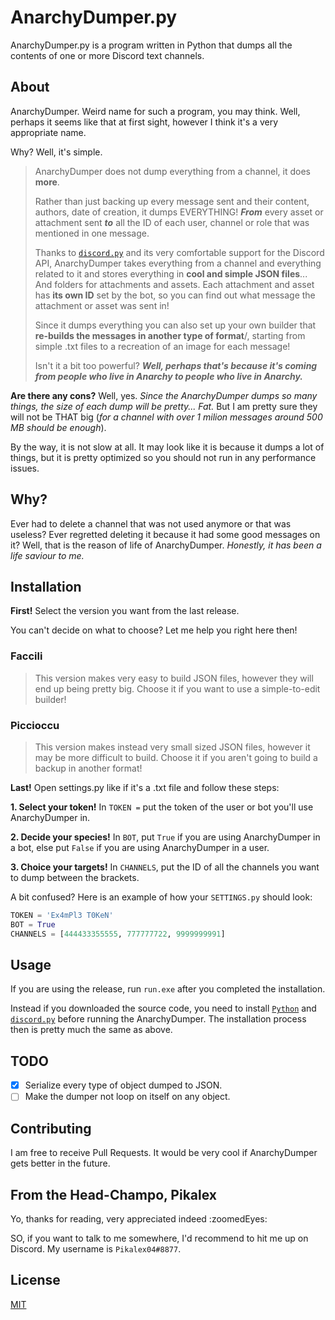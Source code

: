 # AnarchyDumper.py

AnarchyDumper.py is a program written in Python that dumps all the contents of one or more Discord text channels.

## About

AnarchyDumper. Weird name for such a program, you may think.
Well, perhaps it seems like that at first sight, however I think it's a very appropriate name.

Why? Well, it's simple.

>AnarchyDumper does not dump everything from a channel, it does **more**.
>
>Rather than just backing up every message sent and their content, authors, date of creation, it dumps EVERYTHING!
>***From*** every asset or attachment sent ***to*** all the ID of each user, channel or role that was mentioned in one message.
>
>Thanks to [`discord.py`](https://github.com/Rapptz/discord.py) and its very comfortable support for the Discord API, AnarchyDumper takes everything from a channel and everything related to it and stores everything in **cool and simple JSON files**... And folders for attachments and assets.
>Each attachment and asset has **its own ID** set by the bot, so you can find out what message the attachment or asset was sent in!
>
>Since it dumps everything you can also set up your own builder that **re-builds the messages in another type of format**/, starting from simple .txt files to a recreation of an image for each message!
>
> Isn't it a bit too powerful? ***Well, perhaps that's because it's coming from people who live in Anarchy to people who live in Anarchy.***

**Are there any cons?** Well, yes. *Since the AnarchyDumper dumps so many things, the size of each dump will be pretty... Fat.*
But I am pretty sure they will not be THAT big (*for a channel with over 1 milion messages around 500 MB should be enough*).

By the way, it is not slow at all. It may look like it is because it dumps a lot of things, but it is pretty optimized so you should not run in any performance issues.

## Why?

Ever had to delete a channel that was not used anymore or that was useless?
Ever regretted deleting it because it had some good messages on it?
Well, that is the reason of life of AnarchyDumper.
*Honestly, it has been a life saviour to me.*

## Installation

**First!** Select the version you want from the last release.

You can't decide on what to choose? Let me help you right here then!

### Faccili
> This version makes very easy to build JSON files, however they will end up being pretty big. Choose it if you want to use a simple-to-edit builder!

### Piccioccu
> This version makes instead very small sized JSON files, however it may be more difficult to build. Choose it if you aren't going to build a backup in another format!

**Last!** Open settings.py like if it's a .txt file and follow these steps:

**1. Select your token!** In `TOKEN =` put the token of the user or bot you'll use AnarchyDumper in.

**2. Decide your species!** In `BOT`, put `True` if you are using AnarchyDumper in a bot, else put `False` if you are using AnarchyDumper in a user.

**3. Choice your targets!** In `CHANNELS`, put the ID of all the channels you want to dump between the brackets.

A bit confused? Here is an example of how your `SETTINGS.py` should look:

```python
TOKEN = 'Ex4mPl3 T0KeN'
BOT = True
CHANNELS = [444433355555, 777777722, 9999999991]
```

## Usage

If you are using the release, run `run.exe` after you completed the installation.

Instead if you downloaded the source code, you need to install [`Python`](https://www.python.org/downloads/) and [`discord.py`](https://github.com/Rapptz/discord.py) before running the AnarchyDumper. The installation process then is pretty much the same as above.

## TODO
- [x] Serialize every type of object dumped to JSON.
- [ ] Make the dumper not loop on itself on any object.

## Contributing
I am free to receive Pull Requests. It would be very cool if AnarchyDumper gets better in the future.

## From the Head-Champo, Pikalex
Yo, thanks for reading, very appreciated indeed :zoomedEyes:

SO, if you want to talk to me somewhere, I'd recommend to hit me up on Discord. My username is `Pikalex04#8877`.

## License
[MIT](https://choosealicense.com/licenses/mit/)

